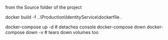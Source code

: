 
from the Source folder of the project

docker build -f ..\Production\IdentityService\dockerfile .

docker-compose up -d            # detaches console
docker-compose down
docker-compose down -v          # tears down volumes too